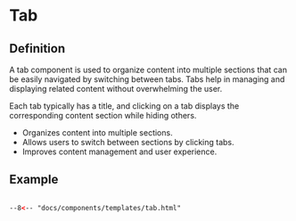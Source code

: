 # Tab 

## Definition

A tab component is used to organize content into multiple sections that can be easily navigated by switching between tabs. Tabs help in managing and displaying related content without overwhelming the user.

Each tab typically has a title, and clicking on a tab displays the corresponding content section while hiding others.

- Organizes content into multiple sections.
- Allows users to switch between sections by clicking tabs.
- Improves content management and user experience.

## Example

```html

--8<-- "docs/components/templates/tab.html"

```
